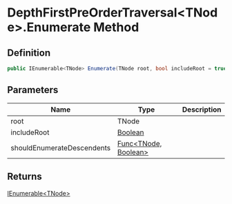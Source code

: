 # DepthFirstPreOrderTraversal&lt;TNode&gt;.Enumerate Method
## Definition

```c#
public IEnumerable<TNode> Enumerate(TNode root, bool includeRoot = true, Func<TNode, bool> shouldEnumerateDescendents = null);
```

## Parameters

| Name | Type | Description |
| ---- | ---- | ----------- |
| root | TNode |  |
| includeRoot | [Boolean](https://learn.microsoft.com/en-gb/dotnet/api/System.Boolean) |  |
| shouldEnumerateDescendents | [Func&lt;TNode, Boolean&gt;](https://learn.microsoft.com/en-gb/dotnet/api/System.Func-2) |  |

## Returns

[IEnumerable&lt;TNode&gt;](https://learn.microsoft.com/en-gb/dotnet/api/System.Collections.Generic.IEnumerable-1)
